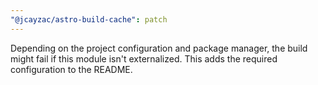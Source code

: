```yaml
---
"@jcayzac/astro-build-cache": patch
---
```


Depending on the project configuration and package manager, the build might fail if this module isn't externalized. This adds the required configuration to the README.
